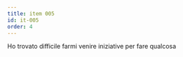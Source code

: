 ```yaml
---
title: item 005
id: it-005
order: 4
---
```

Ho trovato difficile farmi venire iniziative per fare qualcosa